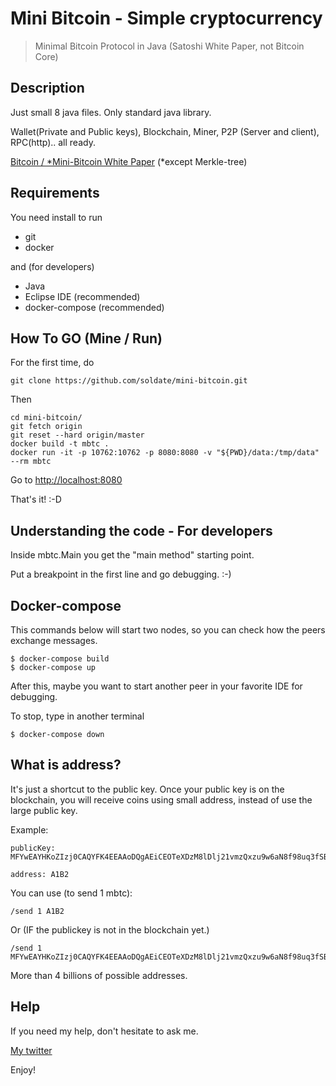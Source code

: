 # Mini Bitcoin - Simple cryptocurrency
> Minimal Bitcoin Protocol in Java (Satoshi White Paper, not Bitcoin Core)

## Description
Just small 8 java files. Only standard java library.

Wallet(Private and Public keys), Blockchain, Miner, P2P (Server and client), RPC(http).. all ready.

[Bitcoin / *Mini-Bitcoin White Paper](https://bitcoin.org/bitcoin.pdf) (*except Merkle-tree)

## Requirements

You need install to run
* git
* docker

and (for developers)
* Java
* Eclipse IDE (recommended)
* docker-compose (recommended)

## How To GO (Mine / Run)

For the first time, do

```
git clone https://github.com/soldate/mini-bitcoin.git
```

Then

```
cd mini-bitcoin/
git fetch origin
git reset --hard origin/master
docker build -t mbtc .
docker run -it -p 10762:10762 -p 8080:8080 -v "${PWD}/data:/tmp/data" --rm mbtc
```

Go to [http://localhost:8080](http://localhost:8080)

That's it! :-D

## Understanding the code - For developers

Inside mbtc.Main you get the "main method" starting point.

Put a breakpoint in the first line and go debugging. :-)

## Docker-compose
This commands below will start two nodes, so you can check how the peers exchange messages. 

``` 
$ docker-compose build
$ docker-compose up
```

After this, maybe you want to start another peer in your favorite IDE for debugging.

To stop, type in another terminal

``` 
$ docker-compose down
```

## What is address?
It's just a shortcut to the public key. Once your public key is on the blockchain, you will receive coins using small 
address, instead of use the large public key.

Example: 

```
publicKey: MFYwEAYHKoZIzj0CAQYFK4EEAAoDQgAEiCEOTeXDzM8lDlj21vmzQxzu9w6aN8f98uq3fSBwBQtL627QBvH0Rk8xsT9leiYtByp815SNPEcxS0cFXEm4IA==

address: A1B2
```
You can use (to send 1 mbtc):

```
/send 1 A1B2 
```

Or (IF the publickey is not in the blockchain yet.)

```
/send 1 MFYwEAYHKoZIzj0CAQYFK4EEAAoDQgAEiCEOTeXDzM8lDlj21vmzQxzu9w6aN8f98uq3fSBwBQtL627QBvH0Rk8xsT9leiYtByp815SNPEcxS0cFXEm4IA==
```

More than 4 billions of possible addresses.

## Help

If you need my help, don't hesitate to ask me.

[My twitter](https://twitter.com/_oliberal)

Enjoy!